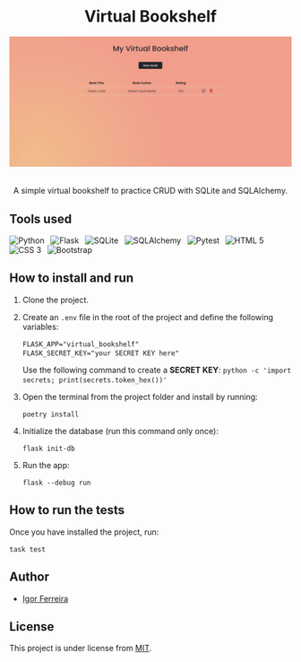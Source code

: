 <div align="center">
    <h1 >Virtual Bookshelf</h1>
    <div>
        <img src="demo.gif"  alt="Virtual Bookshelf">
    </div>
    <br>
    <p>A simple virtual bookshelf to practice CRUD with SQLite and SQLAlchemy.</p>
</div>

## Tools used
<div>
    <img src="https://cdn.jsdelivr.net/gh/devicons/devicon/icons/python/python-original.svg" width="40" alt="Python" title="Python">&ensp;
    <img src="https://cdn.jsdelivr.net/gh/devicons/devicon/icons/flask/flask-original.svg" width="40" alt="Flask" title="Flask">&ensp;
    <img src="https://cdn.jsdelivr.net/gh/devicons/devicon/icons/sqlite/sqlite-original.svg" width="40" alt="SQLite" title="SQLite">&ensp;
    <img src="https://cdn.jsdelivr.net/gh/devicons/devicon/icons/sqlalchemy/sqlalchemy-original.svg" width="40" alt="SQLAlchemy" title="SQLAlchemy">&ensp;
    <img src="https://cdn.jsdelivr.net/gh/devicons/devicon/icons/pytest/pytest-original.svg" width="40" alt="Pytest" title="Pytest">&ensp;
    <img src="https://cdn.jsdelivr.net/gh/devicons/devicon/icons/html5/html5-original.svg" width="40" alt="HTML 5" title="HTML 5">&ensp;
    <img src="https://cdn.jsdelivr.net/gh/devicons/devicon/icons/css3/css3-original.svg" width="40" alt="CSS 3" title="CSS 3">&ensp;
    <img src="https://cdn.jsdelivr.net/gh/devicons/devicon/icons/bootstrap/bootstrap-original.svg" width="40" alt="Bootstrap" title="Bootstrap">&ensp;
</div>

## How to install and run

1. Clone the project.
2. Create an `.env` file in the root of the project and define the following variables:
    
    ```properties
    FLASK_APP="virtual_bookshelf"
    FLASK_SECRET_KEY="your SECRET KEY here"
    ```
    Use the following command to create a **SECRET KEY**: `python -c 'import secrets; print(secrets.token_hex())'`
3. Open the terminal from the project folder and install by running:
    ```
    poetry install
    ```
4. Initialize the database (run this command only once):
    ```
    flask init-db
    ```
5. Run the app:
   ```
   flask --debug run
   ```

## How to run the tests

Once you have installed the project, run:
``` 
task test
```

## Author

-   [Igor Ferreira](https://github.com/ig0r-ferreira)

## License

This project is under license from [MIT](LICENSE).
